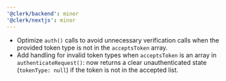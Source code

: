 ```yaml
---
'@clerk/backend': minor
'@clerk/nextjs': minor
---
```


- Optimize `auth()` calls to avoid unnecessary verification calls when the provided token type is not in the `acceptsToken` array.
- Add handling for invalid token types when `acceptsToken` is an array in `authenticateRequest()`: now returns a clear unauthenticated state (`tokenType: null`) if the token is not in the accepted list.

